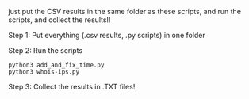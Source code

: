 just put the CSV results in the same folder as these scripts, and run the scripts, and collect the results!!
  
  
Step 1: Put everything (.csv results, .py scripts) in one folder
  
  
Step 2: Run the scripts
```
python3 add_and_fix_time.py
python3 whois-ips.py
```
Step 3: Collect the results in .TXT files!
